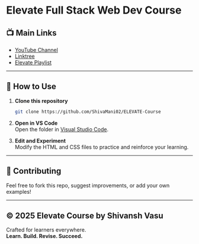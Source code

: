 # Elevate Full Stack Web Dev Course 


## 📺 Main Links

- [YouTube Channel](https://www.youtube.com/@shivanshvasu)
- [Linktree](https://linktr.ee/shivanshvasu)
- [Elevate Playlist](https://www.youtube.com/playlist?list=PLFu6kWRx3ksMIQMrYq8naQMBc2TNuE9lc)

---


## 🚀 How to Use

1. **Clone this repository**  
   ```sh
   git clone https://github.com/ShivaMani02/ELEVATE-Course
   ```

2. **Open in VS Code**  
   Open the folder in [Visual Studio Code](https://code.visualstudio.com/).

3. **Edit and Experiment**  
   Modify the HTML and CSS files to practice and reinforce your learning.

---


## 🙌 Contributing

Feel free to fork this repo, suggest improvements, or add your own examples!

---

## © 2025 Elevate Course by Shivansh Vasu

Crafted for learners everywhere.  
**Learn. Build. Revise. Succeed.**
